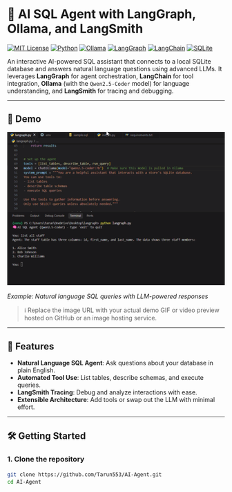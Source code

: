 # 🧠 AI SQL Agent with LangGraph, Ollama, and LangSmith

[![MIT License](https://img.shields.io/badge/license-MIT-green.svg)](LICENSE)
[![Python](https://img.shields.io/badge/python-3.8%2B-blue.svg)](https://www.python.org/)
[![Ollama](https://img.shields.io/badge/Ollama-local--LLM-orange)](https://ollama.com)
[![LangGraph](https://img.shields.io/badge/LangGraph-Agent--Orchestration-purple)](https://github.com/langchain-ai/langgraph)
[![LangChain](https://img.shields.io/badge/LangChain-tool--integration-yellow)](https://www.langchain.com/)
[![SQLite](https://img.shields.io/badge/SQLite-database-blue)](https://www.sqlite.org/)

An interactive AI-powered SQL assistant that connects to a local SQLite database and answers natural language questions using advanced LLMs. It leverages **LangGraph** for agent orchestration, **LangChain** for tool integration, **Ollama** (with the `Qwen2.5-Coder` model) for language understanding, and **LangSmith** for tracing and debugging.

---

## 🎥 Demo

![AI SQL Agent Demo](https://raw.githubusercontent.com/Tarun553/AI-Agent/745f68a9e78fbf13b8931a752acf04b443ce7d08/Screenshot%202025-05-06%20052509.png)



*Example: Natural language SQL queries with LLM-powered responses*

> ℹ️ Replace the image URL with your actual demo GIF or video preview hosted on GitHub or an image hosting service.

---

## 🚀 Features

- **Natural Language SQL Agent**: Ask questions about your database in plain English.
- **Automated Tool Use**: List tables, describe schemas, and execute queries.
- **LangSmith Tracing**: Debug and analyze interactions with ease.
- **Extensible Architecture**: Add tools or swap out the LLM with minimal effort.

---

## 🛠️ Getting Started

### 1. Clone the repository

```bash
git clone https://github.com/Tarun553/AI-Agent.git
cd AI-Agent
